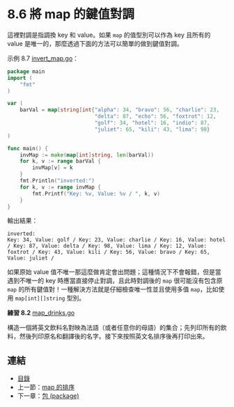 # 8.6 將 map 的鍵值對調

這裡對調是指調換 key 和 value。如果 `map` 的值型別可以作為 key 且所有的 value 是唯一的，那麼透過下面的方法可以簡單的做到鍵值對調。

示例 8.7 [invert_map.go](examples/chapter_8/invert_map.go)：

```go
package main
import (
	"fmt"
)

var (
	barVal = map[string]int{"alpha": 34, "bravo": 56, "charlie": 23,
							"delta": 87, "echo": 56, "foxtrot": 12,
							"golf": 34, "hotel": 16, "indio": 87,
							"juliet": 65, "kili": 43, "lima": 98}
)

func main() {
	invMap := make(map[int]string, len(barVal))
	for k, v := range barVal {
		invMap[v] = k
	}
	fmt.Println("inverted:")
	for k, v := range invMap {
		fmt.Printf("Key: %v, Value: %v / ", k, v)
	}
}
```

輸出結果：

	inverted:
	Key: 34, Value: golf / Key: 23, Value: charlie / Key: 16, Value: hotel / Key: 87, Value: delta / Key: 98, Value: lima / Key: 12, Value: foxtrot / Key: 43, Value: kili / Key: 56, Value: bravo / Key: 65, Value: juliet /

如果原始 value 值不唯一那這麼做肯定會出問題；這種情況下不會報錯，但是當遇到不唯一的 key 時應當直接停止對調，且此時對調後的 `map` 很可能沒有包含原 `map` 的所有鍵值對！一種解決方法就是仔細檢查唯一性並且使用多值 `map`，比如使用 `map[int][]string` 型別。

**練習 8.2** [map_drinks.go](exercises\chapter_8\map_drinks.go)

構造一個將英文飲料名對映為法語（或者任意你的母語）的集合；先列印所有的飲料，然後列印原名和翻譯後的名字。接下來按照英文名排序後再打印出來。

## 連結

- [目錄](directory.md)
- 上一節：[map 的排序](08.5.md)
- 下一章：[包 (package)](09.0.md)
